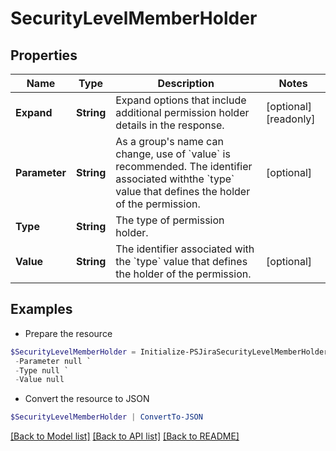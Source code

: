 # SecurityLevelMemberHolder
## Properties

Name | Type | Description | Notes
------------ | ------------- | ------------- | -------------
**Expand** | **String** | Expand options that include additional permission holder details in the response. | [optional] [readonly] 
**Parameter** | **String** | As a group&#39;s name can change, use of &#x60;value&#x60; is recommended. The identifier associated withthe &#x60;type&#x60; value that defines the holder of the permission. | [optional] 
**Type** | **String** | The type of permission holder. | 
**Value** | **String** | The identifier associated with the &#x60;type&#x60; value that defines the holder of the permission. | [optional] 

## Examples

- Prepare the resource
```powershell
$SecurityLevelMemberHolder = Initialize-PSJiraSecurityLevelMemberHolder  -Expand null `
 -Parameter null `
 -Type null `
 -Value null
```

- Convert the resource to JSON
```powershell
$SecurityLevelMemberHolder | ConvertTo-JSON
```

[[Back to Model list]](../README.md#documentation-for-models) [[Back to API list]](../README.md#documentation-for-api-endpoints) [[Back to README]](../README.md)

